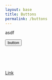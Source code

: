 ```yaml
---
layout: base
title: Buttons
permalink: /buttons
---
```


<!-- @format -->

asdf

<script src="https://codepen.io/kevando/pen/JjLrgbM.js"></script>
<link rel="stylesheet" href="https://codepen.io/kevando/pen/JjLrgbM.css" />

<div id="DEMO">

<button>button</button>

<br /><br /><br />

<a href="#">Link</a>

</div>
